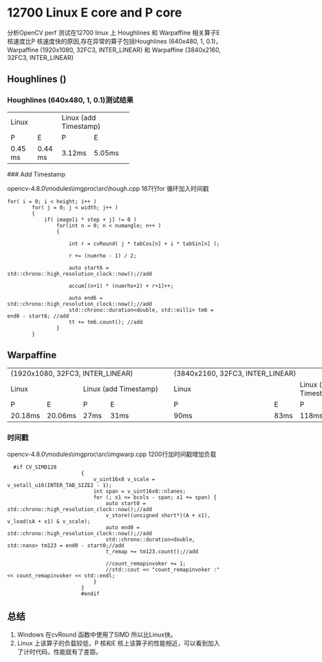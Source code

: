 # 12700 Linux E core and P core 
分析OpenCV perf 测试在12700 linux 上 Houghlines 和 Warpaffine 相关算子E 核速度比P 核速度快的原因,存在异常的算子包括Houghlines (640x480, 1, 0.1)， Warpaffine (1920x1080, 32FC3, INTER_LINEAR) 和 Warpaffine (3840x2160, 32FC3, INTER_LINEAR)
## Houghlines ()
### Houghlines (640x480, 1, 0.1)测试结果

<body link="#0563C1" vlink="#954F72">

<table border=0 cellpadding=0 cellspacing=0 width=283 style='border-collapse:
 collapse;table-layout:fixed;width:213pt'>
 <col width=64 style='width:48pt'>
 <col width=53 style='mso-width-source:userset;mso-width-alt:1938;width:40pt'>
 <col width=64 style='width:48pt'>
 <col width=102 style='mso-width-source:userset;mso-width-alt:3730;width:77pt'>
 <tr height=20 style='height:15.0pt'>
  <td colspan=2 height=20 class=xl65 width=117 style='height:15.0pt;width:88pt'>Linux</td>
  <td colspan=2 class=xl65 width=166 style='border-left:none;width:125pt'>Linux
  (add Timestamp)</td>
 </tr>
 <tr height=20 style='height:15.0pt'>
  <td height=20 class=xl65 style='height:15.0pt;border-top:none'>P</td>
  <td class=xl65 style='border-top:none;border-left:none'>E</td>
  <td class=xl65 style='border-top:none;border-left:none'>P</td>
  <td class=xl65 style='border-top:none;border-left:none'>E</td>
 </tr>
 <tr height=20 style='height:15.0pt'>
  <td height=20 class=xl65 style='height:15.0pt;border-top:none'>0.45 ms</td>
  <td class=xl65 style='border-top:none;border-left:none'>0.44 ms</td>
  <td class=xl65 style='border-top:none;border-left:none'>3.12ms</td>
  <td class=xl65 style='border-top:none;border-left:none'>5.05ms</td>
 </tr>
 <![if supportMisalignedColumns]>
 <tr height=0 style='display:none'>
  <td width=64 style='width:48pt'></td>
  <td width=53 style='width:40pt'></td>
  <td width=64 style='width:48pt'></td>
  <td width=102 style='width:77pt'></td>
 </tr>
 <![endif]>
</table>

</body>
### Add Timestamp


‪opencv-4.8.0\modules\imgproc\src\hough.cpp 187行for 循环加入时间戳
```
for( i = 0; i < height; i++ )
        for( j = 0; j < width; j++ )
        {
            if( image[i * step + j] != 0 )
                for(int n = 0; n < numangle; n++ )
                {
                    
                    int r = cvRound( j * tabCos[n] + i * tabSin[n] );
                    
                    r += (numrho - 1) / 2;

                    auto start6 = std::chrono::high_resolution_clock::now();//add

                    accum[(n+1) * (numrho+2) + r+1]++;

                    auto end6 = std::chrono::high_resolution_clock::now();//add
                    std::chrono::duration<double, std::milli> tm6 = end6 - start6; //add
                    tt += tm6.count(); //add
                }
        }

```
## Warpaffine
<body link="#0563C1" vlink="#954F72">
<span style='font-variant-ligatures: normal;font-variant-caps: normal;
orphans: 2;text-align:start;widows: 2;-webkit-text-stroke-width: 0px;
text-decoration-thickness: initial;text-decoration-style: initial;text-decoration-color: initial'>

<table border=0 cellpadding=0 cellspacing=0 width=845 style='border-collapse:
 collapse;table-layout:fixed;width:634pt'>
 <col width=64 span=3 style='width:48pt'>
 <col width=164 style='mso-width-source:userset;mso-width-alt:5997;width:123pt'>
 <col width=264 style='mso-width-source:userset;mso-width-alt:9654;width:198pt'>
 <col width=53 style='mso-width-source:userset;mso-width-alt:1938;width:40pt'>
 <col width=64 style='width:48pt'>
 <col width=108 style='mso-width-source:userset;mso-width-alt:3949;width:81pt'>
 <tr height=23 style='height:17.25pt'>
  <td colspan=4 height=23 class=xl68 width=356 style='height:17.25pt;
  width:267pt'>(1920x1080, 32FC3, INTER_LINEAR)</span></td>
  <td colspan=4 class=xl68 width=489 style='border-left:none;width:367pt'><span
  style='font-variant-ligatures: normal;font-variant-caps: normal;orphans: 2;
  text-align:start;widows: 2;-webkit-text-stroke-width: 0px;text-decoration-thickness: initial;
  text-decoration-style: initial;text-decoration-color: initial'>(3840x2160,
  32FC3, INTER_LINEAR)</span></td>
 </tr>
 <tr height=20 style='height:15.0pt'>
  <td colspan=2 height=20 class=xl65 style='height:15.0pt'>Linux</td>
  <td colspan=2 class=xl65 style='border-left:none'>Linux (add Timestamp)</td>
  <td colspan=2 class=xl65 style='border-left:none'>Linux</td>
  <td colspan=2 class=xl65 style='border-left:none'>Linux (add Timestamp)</td>
 </tr>
 <tr height=20 style='height:15.0pt'>
  <td height=20 class=xl65 style='height:15.0pt;border-top:none'>P</td>
  <td class=xl65 style='border-top:none;border-left:none'>E</td>
  <td class=xl65 style='border-top:none;border-left:none'>P</td>
  <td class=xl65 style='border-top:none;border-left:none'>E</td>
  <td class=xl65 style='border-top:none;border-left:none'>P</td>
  <td class=xl65 style='border-top:none;border-left:none'>E</td>
  <td class=xl65 style='border-top:none;border-left:none'>P</td>
  <td class=xl65 style='border-top:none;border-left:none'>E</td>
 </tr>
 <tr height=20 style='height:15.0pt'>
  <td height=20 class=xl65 style='height:15.0pt;border-top:none'>20.18ms</td>
  <td class=xl65 style='border-top:none;border-left:none'>20.06ms</td>
  <td class=xl65 style='border-top:none;border-left:none'>27ms</td>
  <td class=xl65 style='border-top:none;border-left:none'>31ms</td>
  <td class=xl65 style='border-top:none;border-left:none'>90ms</td>
  <td class=xl65 style='border-top:none;border-left:none'>83ms</td>
  <td class=xl65 style='border-top:none;border-left:none'>118ms</td>
  <td class=xl65 style='border-top:none;border-left:none'>128ms</td>
 </tr>
 <![if supportMisalignedColumns]>
 <tr height=0 style='display:none'>
  <td width=64 style='width:48pt'></td>
  <td width=64 style='width:48pt'></td>
  <td width=64 style='width:48pt'></td>
  <td width=164 style='width:123pt'></td>
  <td width=264 style='width:198pt'></td>
  <td width=53 style='width:40pt'></td>
  <td width=64 style='width:48pt'></td>
  <td width=108 style='width:81pt'></td>
 </tr>
 <![endif]>
</table>
</body>

### 时间戳
‪opencv-4.8.0\modules\imgproc\src\imgwarp.cpp 1200行加时间戳增加负载
```
  #if CV_SIMD128
                        {
                            v_uint16x8 v_scale = v_setall_u16(INTER_TAB_SIZE2 - 1);
                            int span = v_uint16x8::nlanes;
                            for (; x1 <= bcols - span; x1 += span) {
                                auto start0 = std::chrono::high_resolution_clock::now();//add
                                v_store((unsigned short*)(A + x1), v_load(sA + x1) & v_scale);
                                auto end0 = std::chrono::high_resolution_clock::now();//add
                                std::chrono::duration<double, std::nano> tm123 = end0 - start0;//add
                                t_remap += tm123.count();//add

                                //count_remapinvoker += 1;
                                //std::cout << "count_remapinvoker :" << count_remapinvoker << std::endl;
                            }
                        }
                        #endif
```
## 总结
1. Windows 在cvRound 函数中使用了SIMD 所以比Linux快。
2.  Linux 上该算子的负载较低，P 核和E 核上该算子的性能相近，可以看到加入了计时代码，性能就有了差距。



